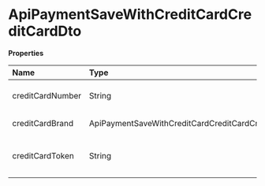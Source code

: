# ApiPaymentSaveWithCreditCardCreditCardDto

**Properties**

| Name             | Type                                                  | Required | Description                                  |
| :--------------- | :---------------------------------------------------- | :------- | :------------------------------------------- |
| creditCardNumber | String                                                | ❌       | Last 4 digits of the card used               |
| creditCardBrand  | ApiPaymentSaveWithCreditCardCreditCardCreditCardBrand | ❌       | Flag of the card used                        |
| creditCardToken  | String                                                | ❌       | Credit card token if tokenization is active. |

<!-- This file was generated by liblab | https://liblab.com/ -->
